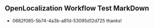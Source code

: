 ## OpenLocalization Workflow Test MarkDown
* 0682f085-5b74-4a3b-a81d-53095d12d725 thanks!

<!--HONumber=Jul16_HO2-->


